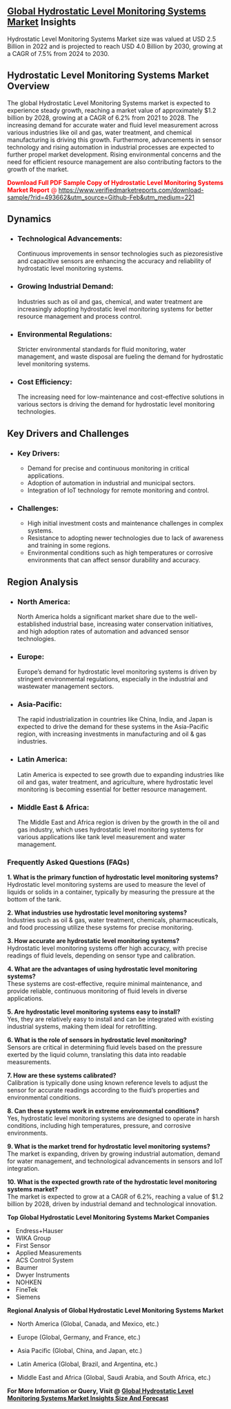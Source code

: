 <h2><a href="https://www.verifiedmarketreports.com/download-sample/?rid=493662&amp;utm_source=Github&amp;utm_medium=221" target="_blank">Global Hydrostatic Level Monitoring Systems Market</a> Insights</h2><p>Hydrostatic Level Monitoring Systems Market size was valued at USD 2.5 Billion in 2022 and is projected to reach USD 4.0 Billion by 2030, growing at a CAGR of 7.5% from 2024 to 2030.</p><p><h2>Hydrostatic Level Monitoring Systems Market Overview</h2> <p>The global Hydrostatic Level Monitoring Systems market is expected to experience steady growth, reaching a market value of approximately $1.2 billion by 2028, growing at a CAGR of 6.2% from 2021 to 2028. The increasing demand for accurate water and fluid level measurement across various industries like oil and gas, water treatment, and chemical manufacturing is driving this growth. Furthermore, advancements in sensor technology and rising automation in industrial processes are expected to further propel market development. Rising environmental concerns and the need for efficient resource management are also contributing factors to the growth of the market.</p> <p><p><span class=""><span style="color: #ff0000;"><strong>Download Full PDF Sample Copy of Hydrostatic Level Monitoring Systems Market Report</strong> @ </span><a href="https://www.verifiedmarketreports.com/download-sample/?rid=493662&amp;utm_source=Github-Feb&amp;utm_medium=221" target="_blank">https://www.verifiedmarketreports.com/download-sample/?rid=493662&amp;utm_source=Github-Feb&amp;utm_medium=221</a></span></p></p> <h2>Dynamics</h2> <ul> <li><h3>Technological Advancements:</h3> Continuous improvements in sensor technologies such as piezoresistive and capacitive sensors are enhancing the accuracy and reliability of hydrostatic level monitoring systems.</li> <li><h3>Growing Industrial Demand:</h3> Industries such as oil and gas, chemical, and water treatment are increasingly adopting hydrostatic level monitoring systems for better resource management and process control.</li> <li><h3>Environmental Regulations:</h3> Stricter environmental standards for fluid monitoring, water management, and waste disposal are fueling the demand for hydrostatic level monitoring systems.</li> <li><h3>Cost Efficiency:</h3> The increasing need for low-maintenance and cost-effective solutions in various sectors is driving the demand for hydrostatic level monitoring technologies.</li> </ul> <h2>Key Drivers and Challenges</h2> <ul> <li><h3>Key Drivers:</h3> <ul> <li>Demand for precise and continuous monitoring in critical applications.</li> <li>Adoption of automation in industrial and municipal sectors.</li> <li>Integration of IoT technology for remote monitoring and control.</li> </ul> </li> <li><h3>Challenges:</h3> <ul> <li>High initial investment costs and maintenance challenges in complex systems.</li> <li>Resistance to adopting newer technologies due to lack of awareness and training in some regions.</li> <li>Environmental conditions such as high temperatures or corrosive environments that can affect sensor durability and accuracy.</li> </ul> </li> </ul> <h2>Region Analysis</h2> <ul> <li><h3>North America:</h3> North America holds a significant market share due to the well-established industrial base, increasing water conservation initiatives, and high adoption rates of automation and advanced sensor technologies.</li> <li><h3>Europe:</h3> Europe’s demand for hydrostatic level monitoring systems is driven by stringent environmental regulations, especially in the industrial and wastewater management sectors.</li> <li><h3>Asia-Pacific:</h3> The rapid industrialization in countries like China, India, and Japan is expected to drive the demand for these systems in the Asia-Pacific region, with increasing investments in manufacturing and oil & gas industries.</li> <li><h3>Latin America:</h3> Latin America is expected to see growth due to expanding industries like oil and gas, water treatment, and agriculture, where hydrostatic level monitoring is becoming essential for better resource management.</li> <li><h3>Middle East & Africa:</h3> The Middle East and Africa region is driven by the growth in the oil and gas industry, which uses hydrostatic level monitoring systems for various applications like tank level measurement and water management.</li> </ul> <h3>Frequently Asked Questions (FAQs)</h3> <p><strong>1. What is the primary function of hydrostatic level monitoring systems?</strong><br> Hydrostatic level monitoring systems are used to measure the level of liquids or solids in a container, typically by measuring the pressure at the bottom of the tank.</p> <p><strong>2. What industries use hydrostatic level monitoring systems?</strong><br> Industries such as oil & gas, water treatment, chemicals, pharmaceuticals, and food processing utilize these systems for precise monitoring.</p> <p><strong>3. How accurate are hydrostatic level monitoring systems?</strong><br> Hydrostatic level monitoring systems offer high accuracy, with precise readings of fluid levels, depending on sensor type and calibration.</p> <p><strong>4. What are the advantages of using hydrostatic level monitoring systems?</strong><br> These systems are cost-effective, require minimal maintenance, and provide reliable, continuous monitoring of fluid levels in diverse applications.</p> <p><strong>5. Are hydrostatic level monitoring systems easy to install?</strong><br> Yes, they are relatively easy to install and can be integrated with existing industrial systems, making them ideal for retrofitting.</p> <p><strong>6. What is the role of sensors in hydrostatic level monitoring?</strong><br> Sensors are critical in determining fluid levels based on the pressure exerted by the liquid column, translating this data into readable measurements.</p> <p><strong>7. How are these systems calibrated?</strong><br> Calibration is typically done using known reference levels to adjust the sensor for accurate readings according to the fluid’s properties and environmental conditions.</p> <p><strong>8. Can these systems work in extreme environmental conditions?</strong><br> Yes, hydrostatic level monitoring systems are designed to operate in harsh conditions, including high temperatures, pressure, and corrosive environments.</p> <p><strong>9. What is the market trend for hydrostatic level monitoring systems?</strong><br> The market is expanding, driven by growing industrial automation, demand for water management, and technological advancements in sensors and IoT integration.</p> <p><strong>10. What is the expected growth rate of the hydrostatic level monitoring systems market?</strong><br> The market is expected to grow at a CAGR of 6.2%, reaching a value of $1.2 billion by 2028, driven by industrial demand and technological innovation.</p> </p><p><strong>Top Global Hydrostatic Level Monitoring Systems Market Companies</strong></p><div data-test-id=""><p><li>Endress+Hauser</li><li> WIKA Group</li><li> First Sensor</li><li> Applied Measurements</li><li> ACS Control System</li><li> Baumer</li><li> Dwyer Instruments</li><li> NOHKEN</li><li> FineTek</li><li> Siemens</li></p><div><strong>Regional Analysis of&nbsp;Global Hydrostatic Level Monitoring Systems Market</strong></div><ul><li dir="ltr"><p dir="ltr">North America&nbsp;(Global, Canada, and Mexico, etc.)</p></li><li dir="ltr"><p dir="ltr">Europe (Global, Germany, and France, etc.)</p></li><li dir="ltr"><p dir="ltr">Asia Pacific&nbsp;(Global, China, and Japan, etc.)</p></li><li dir="ltr"><p dir="ltr">Latin America&nbsp;(Global, Brazil, and Argentina, etc.)</p></li><li dir="ltr">Middle East and Africa&nbsp;(Global, Saudi Arabia, and South Africa, etc.)</li></ul><p><strong>For More Information or Query, Visit @&nbsp;</strong><strong><a href="https://www.verifiedmarketreports.com/product/hydrostatic-level-monitoring-systems-market/?utm_source=Github&amp;utm_medium=221" target="_blank">Global Hydrostatic Level Monitoring Systems Market Insights Size And Forecast</a></strong></p></div>

